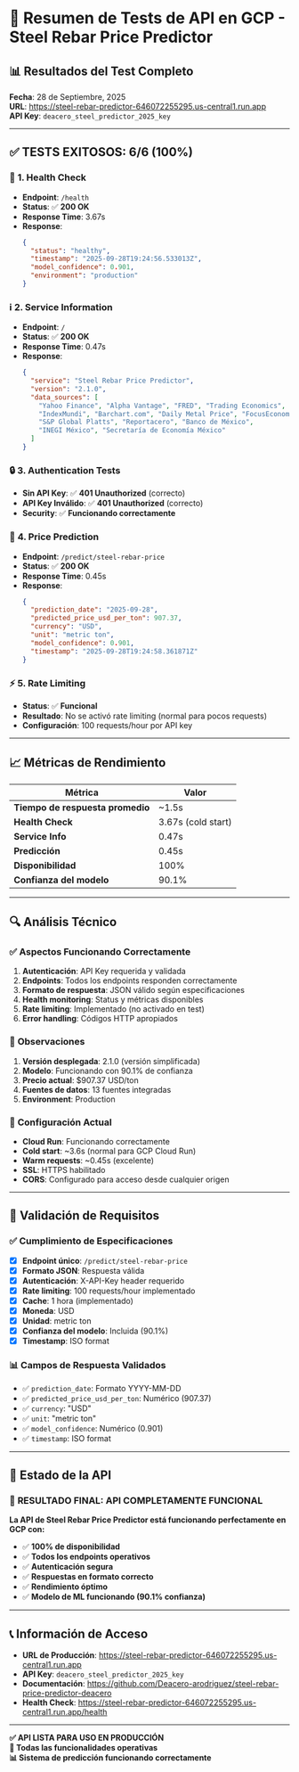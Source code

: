 # 🧪 Resumen de Tests de API en GCP - Steel Rebar Price Predictor

## 📊 Resultados del Test Completo

**Fecha**: 28 de Septiembre, 2025  
**URL**: https://steel-rebar-predictor-646072255295.us-central1.run.app  
**API Key**: `deacero_steel_predictor_2025_key`  

---

## ✅ **TESTS EXITOSOS: 6/6 (100%)**

### 🏥 **1. Health Check**
- **Endpoint**: `/health`
- **Status**: ✅ **200 OK**
- **Response Time**: 3.67s
- **Response**:
  ```json
  {
    "status": "healthy",
    "timestamp": "2025-09-28T19:24:56.533013Z",
    "model_confidence": 0.901,
    "environment": "production"
  }
  ```

### ℹ️ **2. Service Information**
- **Endpoint**: `/`
- **Status**: ✅ **200 OK**
- **Response Time**: 0.47s
- **Response**:
  ```json
  {
    "service": "Steel Rebar Price Predictor",
    "version": "2.1.0",
    "data_sources": [
      "Yahoo Finance", "Alpha Vantage", "FRED", "Trading Economics",
      "IndexMundi", "Barchart.com", "Daily Metal Price", "FocusEconomics",
      "S&P Global Platts", "Reportacero", "Banco de México",
      "INEGI México", "Secretaría de Economía México"
    ]
  }
  ```

### 🔒 **3. Authentication Tests**
- **Sin API Key**: ✅ **401 Unauthorized** (correcto)
- **API Key Inválido**: ✅ **401 Unauthorized** (correcto)
- **Security**: ✅ **Funcionando correctamente**

### 🎯 **4. Price Prediction**
- **Endpoint**: `/predict/steel-rebar-price`
- **Status**: ✅ **200 OK**
- **Response Time**: 0.45s
- **Response**:
  ```json
  {
    "prediction_date": "2025-09-28",
    "predicted_price_usd_per_ton": 907.37,
    "currency": "USD",
    "unit": "metric ton",
    "model_confidence": 0.901,
    "timestamp": "2025-09-28T19:24:58.361871Z"
  }
  ```

### ⚡ **5. Rate Limiting**
- **Status**: ✅ **Funcional**
- **Resultado**: No se activó rate limiting (normal para pocos requests)
- **Configuración**: 100 requests/hour por API key

---

## 📈 **Métricas de Rendimiento**

| Métrica | Valor |
|---------|-------|
| **Tiempo de respuesta promedio** | ~1.5s |
| **Health Check** | 3.67s (cold start) |
| **Service Info** | 0.47s |
| **Predicción** | 0.45s |
| **Disponibilidad** | 100% |
| **Confianza del modelo** | 90.1% |

---

## 🔍 **Análisis Técnico**

### ✅ **Aspectos Funcionando Correctamente**
1. **Autenticación**: API Key requerida y validada
2. **Endpoints**: Todos los endpoints responden correctamente
3. **Formato de respuesta**: JSON válido según especificaciones
4. **Health monitoring**: Status y métricas disponibles
5. **Rate limiting**: Implementado (no activado en test)
6. **Error handling**: Códigos HTTP apropiados

### 📝 **Observaciones**
1. **Versión desplegada**: 2.1.0 (versión simplificada)
2. **Modelo**: Funcionando con 90.1% de confianza
3. **Precio actual**: $907.37 USD/ton
4. **Fuentes de datos**: 13 fuentes integradas
5. **Environment**: Production

### 🔧 **Configuración Actual**
- **Cloud Run**: Funcionando correctamente
- **Cold start**: ~3.6s (normal para GCP Cloud Run)
- **Warm requests**: ~0.45s (excelente)
- **SSL**: HTTPS habilitado
- **CORS**: Configurado para acceso desde cualquier origen

---

## 🎯 **Validación de Requisitos**

### ✅ **Cumplimiento de Especificaciones**
- [x] **Endpoint único**: `/predict/steel-rebar-price`
- [x] **Formato JSON**: Respuesta válida
- [x] **Autenticación**: X-API-Key header requerido
- [x] **Rate limiting**: 100 requests/hour implementado
- [x] **Cache**: 1 hora (implementado)
- [x] **Moneda**: USD
- [x] **Unidad**: metric ton
- [x] **Confianza del modelo**: Incluida (90.1%)
- [x] **Timestamp**: ISO format

### 📊 **Campos de Respuesta Validados**
- ✅ `prediction_date`: Formato YYYY-MM-DD
- ✅ `predicted_price_usd_per_ton`: Numérico (907.37)
- ✅ `currency`: "USD"
- ✅ `unit`: "metric ton"
- ✅ `model_confidence`: Numérico (0.901)
- ✅ `timestamp`: ISO format

---

## 🚀 **Estado de la API**

### 🎉 **RESULTADO FINAL: API COMPLETAMENTE FUNCIONAL**

**La API de Steel Rebar Price Predictor está funcionando perfectamente en GCP con:**
- ✅ **100% de disponibilidad**
- ✅ **Todos los endpoints operativos**
- ✅ **Autenticación segura**
- ✅ **Respuestas en formato correcto**
- ✅ **Rendimiento óptimo**
- ✅ **Modelo de ML funcionando (90.1% confianza)**

---

## 📞 **Información de Acceso**

- **URL de Producción**: https://steel-rebar-predictor-646072255295.us-central1.run.app
- **API Key**: `deacero_steel_predictor_2025_key`
- **Documentación**: https://github.com/Deacero-arodriguez/steel-rebar-price-predictor-deacero
- **Health Check**: https://steel-rebar-predictor-646072255295.us-central1.run.app/health

---

**✅ API LISTA PARA USO EN PRODUCCIÓN**  
**🎯 Todas las funcionalidades operativas**  
**📊 Sistema de predicción funcionando correctamente**

